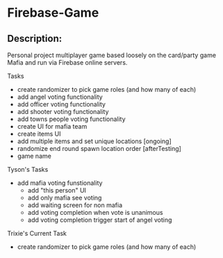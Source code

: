 # Firebase-Game

## Description:

Personal project multiplayer game based loosely on the card/party game Mafia and run via Firebase online servers.

Tasks
- create randomizer to pick game roles (and how many of each)
- add angel voting functionality
- add officer voting functionality
- add shooter voting functionality
- add towns people voting functionality
- create UI for mafia team
- create items UI
- add multiple items and set unique locations [ongoing]
- randomize end round spawn location order [afterTesting]
- game name

Tyson's Tasks
- add mafia voting funstionality
  - add "this person" UI
  - add only mafia see voting
  - add waiting screen for non mafia
  - add voting completion when vote is unanimous
  - add voting completion trigger start of angel voting

Trixie's Current Task
- create randomizer to pick game roles (and how many of each)
